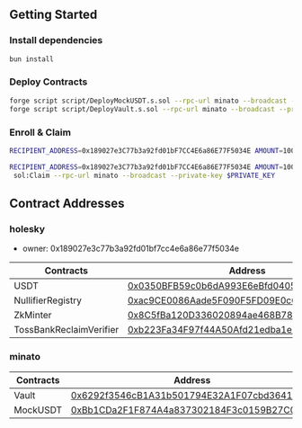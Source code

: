 
## Getting Started

### Install dependencies

```sh
bun install
```

### Deploy Contracts

```sh
forge script script/DeployMockUSDT.s.sol --rpc-url minato --broadcast --private-key $PRIVATE_KEY
forge script script/DeployVault.s.sol --rpc-url minato --broadcast --private-key $PRIVATE_KEY
```

### Enroll & Claim

```sh
RECIPIENT_ADDRESS=0x189027e3C77b3a92fd01bF7CC4E6a86E77F5034E AMOUNT=1000000 FROM_BINANCE_ID=71035696 forge script script/VaultScript.sol:Enroll --rpc-url minato --broadcast --private-key $PRIVATE_KEY

RECIPIENT_ADDRESS=0x189027e3C77b3a92fd01bF7CC4E6a86E77F5034E AMOUNT=1000000 forge script script/VaultScript.
 sol:Claim --rpc-url minato --broadcast --private-key $PRIVATE_KEY
```

## Contract Addresses

### holesky

- owner: 0x189027e3c77b3a92fd01bf7cc4e6a86e77f5034e

| Contracts                    | Address                                                                                                                  |
|------------------------------|--------------------------------------------------------------------------------------------------------------------------|
| USDT | [0x0350BFB59c0b6dA993E6eBfd0405A7C59B97F253](https://holesky.etherscan.io/address/0x0350BFB59c0b6dA993E6eBfd0405A7C59B97F253) |
| NullifierRegistry | [0xac9CE0086Aade5F090F5FD09E0c6146719A6DfF5](https://holesky.etherscan.io/address/0xac9CE0086Aade5F090F5FD09E0c6146719A6DfF5) |
| ZkMinter | [0x8C5fBa120D336020894ae468B7816F729d365db0](https://holesky.etherscan.io/address/0x8C5fBa120D336020894ae468B7816F729d365db0) |
| TossBankReclaimVerifier | [0xb223Fa34F97f44A50Afd21edba1eB3F54fae1484](https://holesky.etherscan.io/address/0xb223Fa34F97f44A50Afd21edba1eB3F54fae1484) |

### minato

| Contracts              | Address                                                                                                                         |
|------------------------|---------------------------------------------------------------------------------------------------------------------------------|
| Vault                   | [0x6292f3546cB1A31b501794E32A1F07cbd3641c90](https://soneium-minato.blockscout.com/address/0x6292f3546cB1A31b501794E32A1F07cbd3641c90) |
| MockUSDT                   | [0xBb1CDa2F1F874A4a837302184F3c0159B27C0B41](https://soneium-minato.blockscout.com/address/0xBb1CDa2F1F874A4a837302184F3c0159B27C0B41) |
